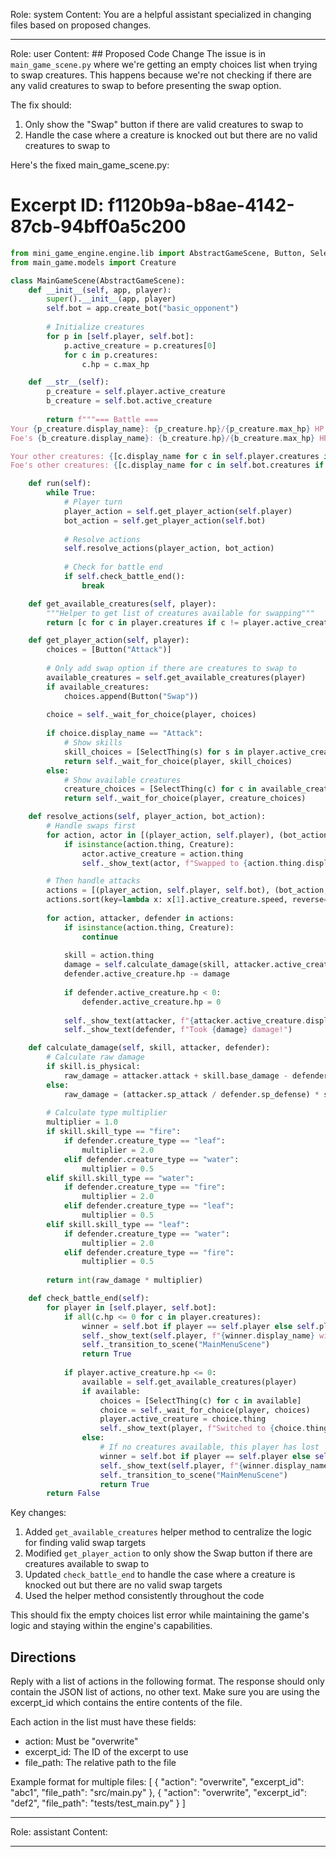 Role: system
Content: You are a helpful assistant specialized in changing files based on proposed changes.
__________________
Role: user
Content: ## Proposed Code Change
The issue is in `main_game_scene.py` where we're getting an empty choices list when trying to swap creatures. This happens because we're not checking if there are any valid creatures to swap to before presenting the swap option.

The fix should:
1. Only show the "Swap" button if there are valid creatures to swap to
2. Handle the case where a creature is knocked out but there are no valid creatures to swap to

Here's the fixed main_game_scene.py:

# Excerpt ID: f1120b9a-b8ae-4142-87cb-94bff0a5c200
```python main_game/scenes/main_game_scene.py
from mini_game_engine.engine.lib import AbstractGameScene, Button, SelectThing
from main_game.models import Creature

class MainGameScene(AbstractGameScene):
    def __init__(self, app, player):
        super().__init__(app, player)
        self.bot = app.create_bot("basic_opponent")
        
        # Initialize creatures
        for p in [self.player, self.bot]:
            p.active_creature = p.creatures[0]
            for c in p.creatures:
                c.hp = c.max_hp

    def __str__(self):
        p_creature = self.player.active_creature
        b_creature = self.bot.active_creature
        
        return f"""=== Battle ===
Your {p_creature.display_name}: {p_creature.hp}/{p_creature.max_hp} HP
Foe's {b_creature.display_name}: {b_creature.hp}/{b_creature.max_hp} HP

Your other creatures: {[c.display_name for c in self.player.creatures if c != p_creature and c.hp > 0]}
Foe's other creatures: {[c.display_name for c in self.bot.creatures if c != b_creature and c.hp > 0]}"""

    def run(self):
        while True:
            # Player turn
            player_action = self.get_player_action(self.player)
            bot_action = self.get_player_action(self.bot)
            
            # Resolve actions
            self.resolve_actions(player_action, bot_action)
            
            # Check for battle end
            if self.check_battle_end():
                break

    def get_available_creatures(self, player):
        """Helper to get list of creatures available for swapping"""
        return [c for c in player.creatures if c != player.active_creature and c.hp > 0]

    def get_player_action(self, player):
        choices = [Button("Attack")]
        
        # Only add swap option if there are creatures to swap to
        available_creatures = self.get_available_creatures(player)
        if available_creatures:
            choices.append(Button("Swap"))
        
        choice = self._wait_for_choice(player, choices)
        
        if choice.display_name == "Attack":
            # Show skills
            skill_choices = [SelectThing(s) for s in player.active_creature.skills]
            return self._wait_for_choice(player, skill_choices)
        else:
            # Show available creatures
            creature_choices = [SelectThing(c) for c in available_creatures]
            return self._wait_for_choice(player, creature_choices)

    def resolve_actions(self, player_action, bot_action):
        # Handle swaps first
        for action, actor in [(player_action, self.player), (bot_action, self.bot)]:
            if isinstance(action.thing, Creature):
                actor.active_creature = action.thing
                self._show_text(actor, f"Swapped to {action.thing.display_name}!")

        # Then handle attacks
        actions = [(player_action, self.player, self.bot), (bot_action, self.bot, self.player)]
        actions.sort(key=lambda x: x[1].active_creature.speed, reverse=True)
        
        for action, attacker, defender in actions:
            if isinstance(action.thing, Creature):
                continue
                
            skill = action.thing
            damage = self.calculate_damage(skill, attacker.active_creature, defender.active_creature)
            defender.active_creature.hp -= damage
            
            if defender.active_creature.hp < 0:
                defender.active_creature.hp = 0
                
            self._show_text(attacker, f"{attacker.active_creature.display_name} used {skill.display_name}!")
            self._show_text(defender, f"Took {damage} damage!")

    def calculate_damage(self, skill, attacker, defender):
        # Calculate raw damage
        if skill.is_physical:
            raw_damage = attacker.attack + skill.base_damage - defender.defense
        else:
            raw_damage = (attacker.sp_attack / defender.sp_defense) * skill.base_damage
            
        # Calculate type multiplier
        multiplier = 1.0
        if skill.skill_type == "fire":
            if defender.creature_type == "leaf":
                multiplier = 2.0
            elif defender.creature_type == "water":
                multiplier = 0.5
        elif skill.skill_type == "water":
            if defender.creature_type == "fire":
                multiplier = 2.0
            elif defender.creature_type == "leaf":
                multiplier = 0.5
        elif skill.skill_type == "leaf":
            if defender.creature_type == "water":
                multiplier = 2.0
            elif defender.creature_type == "fire":
                multiplier = 0.5
                
        return int(raw_damage * multiplier)

    def check_battle_end(self):
        for player in [self.player, self.bot]:
            if all(c.hp <= 0 for c in player.creatures):
                winner = self.bot if player == self.player else self.player
                self._show_text(self.player, f"{winner.display_name} wins!")
                self._transition_to_scene("MainMenuScene")
                return True
                
            if player.active_creature.hp <= 0:
                available = self.get_available_creatures(player)
                if available:
                    choices = [SelectThing(c) for c in available]
                    choice = self._wait_for_choice(player, choices)
                    player.active_creature = choice.thing
                    self._show_text(player, f"Switched to {choice.thing.display_name}!")
                else:
                    # If no creatures available, this player has lost
                    winner = self.bot if player == self.player else self.player
                    self._show_text(self.player, f"{winner.display_name} wins!")
                    self._transition_to_scene("MainMenuScene")
                    return True
        return False
```

Key changes:
1. Added `get_available_creatures` helper method to centralize the logic for finding valid swap targets
2. Modified `get_player_action` to only show the Swap button if there are creatures available to swap to
3. Updated `check_battle_end` to handle the case where a creature is knocked out but there are no valid swap targets
4. Used the helper method consistently throughout the code

This should fix the empty choices list error while maintaining the game's logic and staying within the engine's capabilities.

## Directions
Reply with a list of actions in the following format. The response should only contain the JSON list of actions, no other text.
Make sure you are using the excerpt_id which contains the entire contents of the file.

Each action in the list must have these fields:
- action: Must be "overwrite"
- excerpt_id: The ID of the excerpt to use
- file_path: The relative path to the file

Example format for multiple files:
[
    {
        "action": "overwrite",
        "excerpt_id": "abc1",
        "file_path": "src/main.py"
    },
    {
        "action": "overwrite",
        "excerpt_id": "def2",
        "file_path": "tests/test_main.py"
    }
]
__________________
Role: assistant
Content: 
__________________
